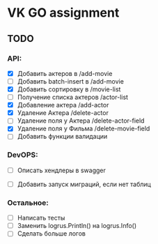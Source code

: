 # VK GO assignment

## TODO

### API:
- [X] Добавить актеров в /add-movie
- [ ] Добавить batch-insert в /add-movie
- [X] Добавить сортировку в /movie-list
- [ ] Получение списка актеров /actor-list
- [X] Добавление актера /add-actor
- [X] Удаление Актера /delete-actor
- [ ] Удаление поля у Актера /delete-actor-field
- [X] Удаление поля у Фильма /delete-movie-field
- [ ] Добавить функции валидации 

### DevOPS:
- [ ] Описать хендлеры в swagger
- [ ] Добавить запуск миграций, если нет таблиц


### Остальное: 
- [ ] Написать тесты
- [ ] Заменить logrus.Println() на logrus.Info()
- [ ] Сделать больше логов
